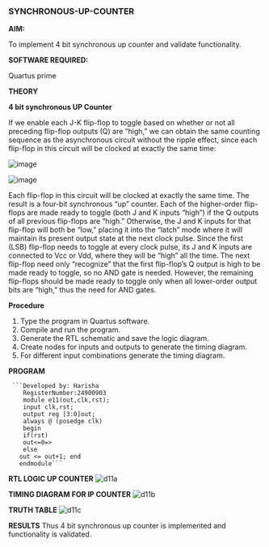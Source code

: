 ### SYNCHRONOUS-UP-COUNTER

**AIM:**

To implement 4 bit synchronous up counter and validate functionality.

**SOFTWARE REQUIRED:**

Quartus prime

**THEORY**

**4 bit synchronous UP Counter**

If we enable each J-K flip-flop to toggle based on whether or not all preceding flip-flop outputs (Q) are “high,” we can obtain the same counting sequence as the asynchronous circuit without the ripple effect, since each flip-flop in this circuit will be clocked at exactly the same time:

![image](https://github.com/naavaneetha/SYNCHRONOUS-UP-COUNTER/assets/154305477/d5db3fa0-e413-404c-b80e-b2f39d82e7e8)


![image](https://github.com/naavaneetha/SYNCHRONOUS-UP-COUNTER/assets/154305477/52cb61eb-d04b-442d-810c-31185a68410b)

Each flip-flop in this circuit will be clocked at exactly the same time.
The result is a four-bit synchronous “up” counter. Each of the higher-order flip-flops are made ready to toggle (both J and K inputs “high”) if the Q outputs of all previous flip-flops are “high.”
Otherwise, the J and K inputs for that flip-flop will both be “low,” placing it into the “latch” mode where it will maintain its present output state at the next clock pulse.
Since the first (LSB) flip-flop needs to toggle at every clock pulse, its J and K inputs are connected to Vcc or Vdd, where they will be “high” all the time.
The next flip-flop need only “recognize” that the first flip-flop’s Q output is high to be made ready to toggle, so no AND gate is needed.
However, the remaining flip-flops should be made ready to toggle only when all lower-order output bits are “high,” thus the need for AND gates.

**Procedure**

 1. Type the program in Quartus software.
 2. Compile and run the program.
 3. Generate the RTL schematic and save the logic diagram.
 4. Create nodes for inputs and outputs to generate the timing diagram.
 5. For different input combinations generate the timing diagram.

**PROGRAM**

     ```Developed by: Harisha 
        RegisterNumber:24900903
        module e11(out,clk,rst);
        input clk,rst;
        output reg [3:0]out;
        always @ (posedge clk)
        begin
        if(rst)
        out<=0=>
        else
       out <= out+1; end
       endmodule```


**RTL LOGIC UP COUNTER**
![d11a](https://github.com/user-attachments/assets/9ee5e86a-28ca-49b5-be48-dd0f7ebbef9f)

**TIMING DIAGRAM FOR IP COUNTER**
![d11b](https://github.com/user-attachments/assets/a7464f64-629c-47e2-a60e-385a561aafd1)

**TRUTH TABLE**
![d11c](https://github.com/user-attachments/assets/9ad95ff3-3d0f-48f5-a1d3-c756995b3f87)

**RESULTS**
Thus 4 bit synchronous up counter is implemented and functionality is validated.
